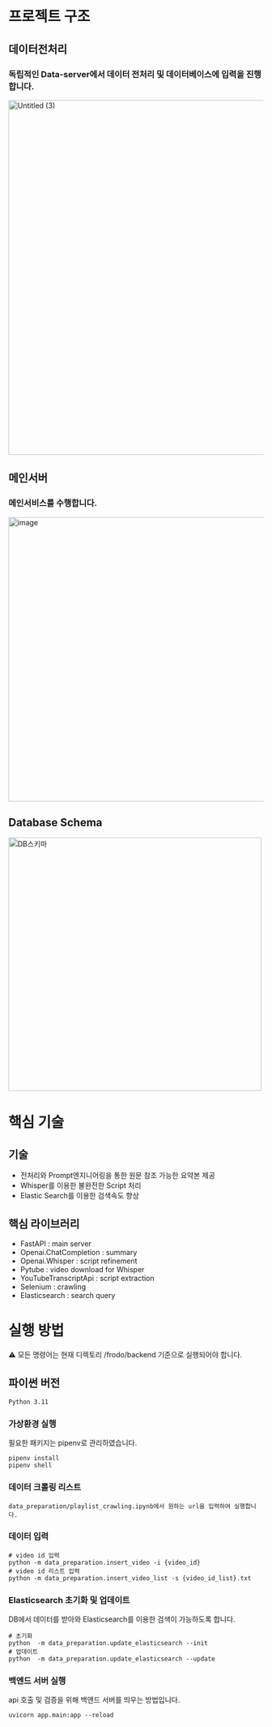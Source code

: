 # 프로젝트 구조

## 데이터전처리
### 독립적인 Data-server에서 데이터 전처리 및 데이터베이스에 입력을 진행합니다.
<img width="700" alt="Untitled (3)" src="https://github.com/brain-pathfinder/frodo/assets/137985062/055fb64d-65e3-4846-87d6-c40195e3cadb">

## 메인서버
### 메인서비스를 수행합니다.
<img width="561" alt="image" src="https://github.com/brain-pathfinder/frodo/assets/137984535/e3c7747a-8611-48b7-a42a-ed0ffaf5a27f">


## Database Schema
<img width="500" alt="DB스키마" src="https://github.com/brain-pathfinder/frodo/assets/137985062/bf29e323-7a53-4b85-879c-fcaa36604814">

# 핵심 기술
## 기술
* 전처리와 Prompt엔지니어링을 통한 원문 참조 가능한 요약본 제공
* Whisper를 이용한 불완전한 Script 처리
* Elastic Search를 이용한 검색속도 향상

## 핵심 라이브러리
* FastAPI : main server
* Openai.ChatCompletion : summary
* Openai.Whisper : script refinement
* Pytube : video download for Whisper
* YouTubeTranscriptApi : script extraction
* Selenium : crawling
* Elasticsearch : search query



# 실행 방법
⚠️ 모든 명령어는 현재 디렉토리 /frodo/backend 기준으로 실행되어야 합니다.
## 파이썬 버전

```
Python 3.11
```


### 가상환경 실행
필요한 패키지는 pipenv로 관리하였습니다.
```
pipenv install
pipenv shell
```

### 데이터 크롤링 리스트
```
data_preparation/playlist_crawling.ipynb에서 원하는 url을 입력하여 실행합니다.
```

### 데이터 입력
```
# video id 입력
python -m data_preparation.insert_video -i {video_id}
# video id 리스트 입력
python -m data_preparation.insert_video_list -s {video_id_list}.txt
```

### Elasticsearch 초기화 및 업데이트
DB에서 데이터를 받아와 Elasticsearch를 이용한 검색이 가능하도록 합니다.
```
# 초기화
python  -m data_preparation.update_elasticsearch --init
# 업데이트
python  -m data_preparation.update_elasticsearch --update
```

### 백엔드 서버 실행
api 호출 및 검증을 위해 백앤드 서버를 띄우는 방법입니다.
```
uvicorn app.main:app --reload
```
